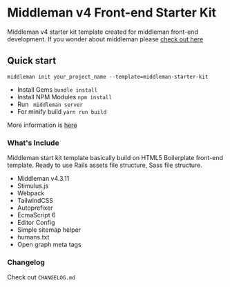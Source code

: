 # Middleman v4 Front-end Starter Kit

Middleman v4 starter kit template created for middleman front-end development.
If you wonder about middleman please [check out here](https://middlemanapp.com/)

## Quick start

`middleman init your_project_name --template=middleman-starter-kit`

- Install Gems `bundle install` 
- Install NPM Modules `npm install`
- Run ` middleman server`
- For minify build `yarn run build`

More information is [here](https://middlemanapp.com/advanced/project_templates/)

### What's Include

Middleman start kit template basically build on HTML5 Boilerplate front-end
template. Ready to use Rails assets file structure, Sass file structure.

- Middleman v4.3.11
- Stimulus.js
- Webpack
- TailwindCSS
- Autoprefixer
- EcmaScript 6 
- Editor Config
- Simple sitemap helper
- humans.txt
- Open graph meta tags

### Changelog

Check out `CHANGELOG.md`